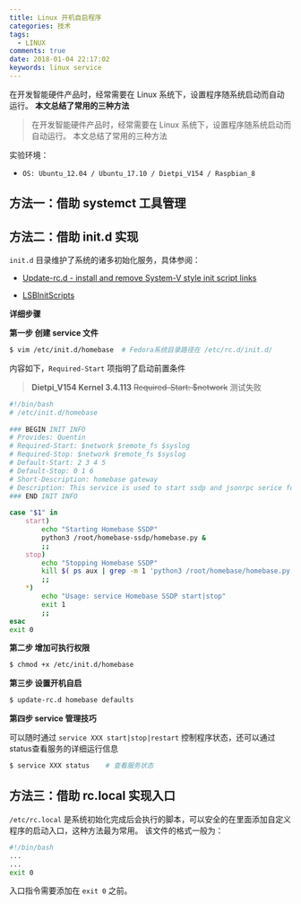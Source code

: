 ```yaml
---
title: Linux 开机自启程序
categories: 技术
tags:
  - LINUX
comments: true
date: 2018-01-04 22:17:02
keywords: linux service
---
```


在开发智能硬件产品时，经常需要在 Linux 系统下，设置程序随系统启动而自动运行。
**本文总结了常用的三种方法**

<!-- more -->

> 在开发智能硬件产品时，经常需要在 Linux 系统下，设置程序随系统启动而自动运行。
> 本文总结了常用的三种方法

实验环境：
* `OS: Ubuntu_12.04 / Ubuntu_17.10 / Dietpi_V154 / Raspbian_8`

## 方法一：借助 systemct 工具管理


## 方法二：借助 init.d 实现

`init.d` 目录维护了系统的诸多初始化服务，具体参阅：

* [Update-rc.d - install and remove System-V style init script links](http://manpages.ubuntu.com/manpages/xenial/man8/update-rc.d.8.html) 

* [LSBInitScripts](https://wiki.debian.org/LSBInitScripts) 

**详细步骤**

**第一步 创建 service 文件**
``` bash
$ vim /etc/init.d/homebase  # Fedora系统目录路径在 /etc/rc.d/init.d/
```
内容如下，`Required-Start` 项指明了启动前置条件

> **Dietpi_V154 Kernel 3.4.113** ~~Required-Start: $network~~ 测试失败

``` bash
#!/bin/bash
# /etc/init.d/homebase
    
### BEGIN INIT INFO
# Provides: Quentin
# Required-Start: $network $remote_fs $syslog
# Required-Stop: $network $remote_fs $syslog
# Default-Start: 2 3 4 5
# Default-Stop: 0 1 6
# Short-Description: homebase gateway
# Description: This service is used to start ssdp and jsonrpc serice for homebase
### END INIT INFO
    
case "$1" in
    start)
        echo "Starting Homebase SSDP"
        python3 /root/homebase-ssdp/homebase.py &
        ;;
    stop)
        echo "Stopping Homebase SSDP"
        kill $( ps aux | grep -m 1 'python3 /root/homebase/homebase.py' | awk '{ print $2 }' )
        ;;
    *)
        echo "Usage: service Homebase SSDP start|stop"
        exit 1
        ;;
esac
exit 0
```

**第二步 增加可执行权限**

``` bash
$ chmod +x /etc/init.d/homebase
```

**第三步 设置开机自启**

``` bash
$ update-rc.d homebase defaults
 ```

**第四步 service 管理技巧**

可以随时通过 `service XXX start|stop|restart` 控制程序状态，还可以通过status查看服务的详细运行信息
``` bash
$ service XXX status    # 查看服务状态
```

## 方法三：借助 rc.local 实现入口
`/etc/rc.local` 是系统初始化完成后会执行的脚本，可以安全的在里面添加自定义程序的启动入口，这种方法最为常用。
该文件的格式一般为：

``` bash
#!/bin/bash
...
...
exit 0
```

入口指令需要添加在 `exit 0` 之前。
